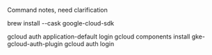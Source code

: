 Command notes, need clarification

brew install --cask google-cloud-sdk

gcloud auth application-default login
gcloud components install gke-gcloud-auth-plugin
gcloud auth login
